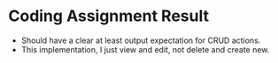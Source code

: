 # Coding Assignment Result

- Should have a clear at least output expectation for CRUD actions.
- This implementation, I just view and edit, not delete and create new.